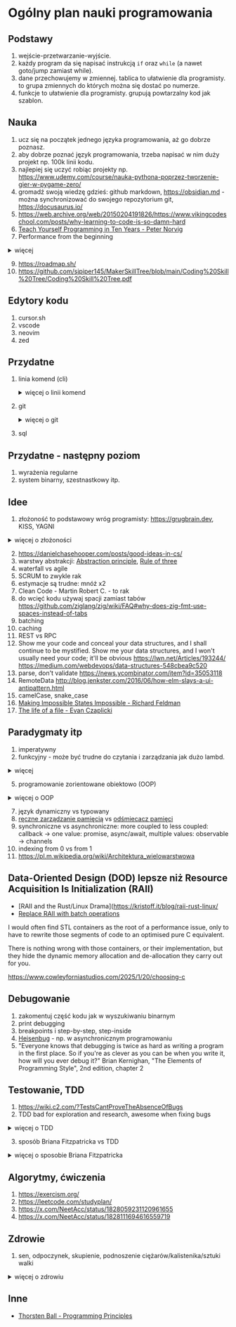 # Ogólny plan nauki programowania

## Podstawy

1. wejście-przetwarzanie-wyjście.
2. każdy program da się napisać instrukcją `if` oraz `while` (a nawet goto/jump zamiast while).
3. dane przechowujemy w zmiennej. tablica to ułatwienie dla programisty. to grupa zmiennych do których można się dostać po numerze.
4. funkcje to ułatwienie dla programisty. grupują powtarzalny kod jak szablon.

## Nauka

1. ucz się na początek jednego języka programowania, aż go dobrze poznasz.
2. aby dobrze poznać język programowania, trzeba napisać w nim duży projekt np. 100k linii kodu.
3. najlepiej się uczyć robiąc projekty np. <https://www.udemy.com/course/nauka-pythona-poprzez-tworzenie-gier-w-pygame-zero/>
4. gromadź swoją wiedzę gdzieś: github markdown, <https://obsidian.md> - można synchronizować do swojego repozytorium git, <https://docusaurus.io/>
5. <https://web.archive.org/web/20150204191826/https://www.vikingcodeschool.com/posts/why-learning-to-code-is-so-damn-hard>
6. [Teach Yourself Programming in Ten Years - Peter Norvig](https://norvig.com/21-days.html)
7. Performance from the beginning

 <details><summary>więcej</summary>
  
contradictory to <https://wiki.c2.com/?MakeItWorkMakeItRightMakeItFast>

Ryan Fleury:

“Make it work, then make it fast” as a guiding principle has done an enormous amount of damage to software. It’s slightly easier to accept if the software in question actually works despite being slow. In practice, it’s used to justify mediocrity, and a lack of understanding and responsibility, and thus the software ends up barely working, or not working at all, *and* wasting a ton of user time.

It’s always a constraint solving problem. You place all screws first, then tighten them all. Performance is one such screw. If you never expose your solution to that constraint, your solution will never be performant. I refuse to accept the idea that you should always place that screw last.

<https://x.com/ryanjfleury/status/1904295630761251119>

- <https://www.rfleury.com/p/programmers-are-users-bad-performance>
- <https://www.computerenhance.com/p/performance-excuses-debunked>
    </details>

9. <https://roadmap.sh/>
10. <https://github.com/sjpiper145/MakerSkillTree/blob/main/Coding%20Skill%20Tree/Coding%20Skill%20Tree.pdf>

## Edytory kodu

1. cursor.sh
2. vscode
3. neovim
4. zed

## Przydatne

1. linia komend (cli)
    <details><summary>więcej o linii komend</summary>
    bash, env variables, ls, grep (ripgrep), find (sharkdp/fd), xargs i inne z coreutils
    </details>
2. git
    <details><summary>więcej o git</summary>
    - http://eagain.net/articles/git-for-computer-scientists/
    - https://web.archive.org/web/20230207122614/https://blog.jayway.com/2013/03/03/git-is-a-purely-functional-data-structure/
    - https://git-scm.com/book/en/v2/Git-Internals-Git-Objects
    </details>

3. sql

## Przydatne - następny poziom

1. wyrażenia regularne
2. system binarny, szestnastkowy itp.

## Idee

1. złożoność to podstawowy wróg programisty: <https://grugbrain.dev>, KISS, YAGNI

<details><summary>więcej o złożoności</summary>

There is a difference between the inherent complexity of the problem you're trying to solve, and the artificial complexity you created by the way you wrote the code.
<https://x.com/DanielcHooper/status/1784983115196207425>

Fools ignore complexity. Pragmatists suffer it. Some can avoid it. Geniuses remove it. <http://www.cs.yale.edu/homes/perlis-alan/quotes.html>

- <https://news.ycombinator.com/item?id=40509572>
- <https://x.com/ohmypy/status/1801218479695053135>
- <https://news.ycombinator.com/item?id=40266464>
- <https://x.com/juliusvolz/status/1769702037913030885>
- <https://blog.codinghorror.com/the-best-code-is-no-code-at-all/>

</details>

2. <https://danielchasehooper.com/posts/good-ideas-in-cs/>
3. warstwy abstrakcji: [Abstraction principle](https://en.wikipedia.org/wiki/Abstraction_principle_(computer_programming)), [Rule of three](https://en.wikipedia.org/wiki/Rule_of_three_(computer_programming))
4. waterfall vs agile
5. SCRUM to zwykle rak
6. estymacje są trudne: mnóż x2
7. Clean Code - Martin Robert C. - to rak
8. do wcięć kodu używaj spacji zamiast tabów <https://github.com/ziglang/zig/wiki/FAQ#why-does-zig-fmt-use-spaces-instead-of-tabs>
9. batching
10. caching
11. REST vs RPC
12. Show me your code and conceal your data structures, and I shall continue to be mystified. Show me your data structures, and I won't usually need your code; it'll be obvious <https://lwn.net/Articles/193244/> <https://medium.com/webdevops/data-structures-548cbea9c520>
13. parse, don't validate <https://news.ycombinator.com/item?id=35053118>
14. RemoteData <http://blog.jenkster.com/2016/06/how-elm-slays-a-ui-antipattern.html>
15. camelCase, snake_case
16. [Making Impossible States Impossible - Richard Feldman](https://youtube.com/watch?v=IcgmSRJHu_8)
17. [The life of a file - Evan Czaplicki](https://youtube.com/watch?v=IcgmSRJHu_8)

## Paradygmaty itp

1. imperatywny
2. funkcyjny - może być trudne do czytania i zarządzania jak dużo lambd.

<details><summary>więcej</summary>

Andrew Kelley o programowaniu funkcyjnym

Finally, I personally despise the functional programming style that uses lambdas everywhere. I find it very difficult to read and maintain code that makes heavy use of inversion of control flow. By not accepting this proposal, Zig will continue to encourage programmers to stick to an imperative programming style, using for loops and iterators. <https://github.com/ziglang/zig/issues/1717#issuecomment-1627790251>

Casey Muratori:

I do not think functional programming is the proper model for programming. I think it can be a useful way to think about subsets of a program, but it is not appropriate for large-scale work.

the practical behavior of modern computing systems is procedural, not functional, and so it does not benefit you to adopt functional constraints for designing a system. But it's fine for parts of the system that fit within those constraints more naturally.

Broadly, I tend to want to program the hardware, so I want something that allows me to easily express what machine code I wanted. I don't want to have to fight the language or compiler to have the CPU do what I intended.

Anything that I have to think about that isn't something the CPU is actually doing is a hindrance and makes me less happy about programming. I know what I want it to do, and I want that to be as efficient as possible to express.

<https://x.com/cmuratori/status/1887199163932439035>
</details>

5. programowanie zorientowane obiektowo (OOP)

<details><summary>więcej o OOP</summary>

[Jonathan Blow on the Problem with Object Oriented](https://www.youtube.com/watch?v=04ksL1hf_p8)

Even if Object Oriented Programming wasn't slow (it is), reading a OOP-heavy code base sucks because the logic is broken into little pieces and spread all over. Makes it hard to understand the system as a whole.

There is a difference between the inherent complexity of the problem you're trying to solve, and the artificial complexity you created by the way you wrote the code.

The *whole point* of OOP is to break up logic and data into lots of little objects and have them all talk to each other. So now you have to understand the logic of the problem you're solving *AND* the structure of all the objects you made.

For comparison: Data Oriented Design results in code that very closely matches the minimum amount of computation required by your problem — it doesn't layer on a bunch of unnecessary indirection.

<https://x.com/DanielcHooper/status/1784983115196207425>

What you get when you follow OOP properly:

- A bunch more code
- A bunch more complexity
- A whole lot less performance

What's the point of this ideology masquerading as an engineering discipline if it just makes your life harder?

<https://x.com/falconerd/status/1788665267708690590>

<https://x.com/SebAaltonen/status/1848251209129275789>
</details>

7. język dynamiczny vs typowany
8. [ręczne zarządzanie pamięcią](https://en.wikipedia.org/wiki/Manual_memory_management) vs [odśmiecacz pamięci](https://en.wikipedia.org/wiki/Garbage_collection_(computer_science))
9. synchroniczne vs asynchroniczne: more coupled to less coupled: callback -> one value: promise, async/await, multiple values: observable -> channels
10. indexing from 0 vs from 1
11. <https://pl.m.wikipedia.org/wiki/Architektura_wielowarstwowa>

## Data-Oriented Design (DOD) lepsze niż Resource Acquisition Is Initialization (RAII)

- [RAII and the Rust/Linux Drama](<https://kristoff.it/blog/raii-rust-linux/>
- [Replace RAII with batch operations](https://lobste.rs/s/i6khvj/introduction_zig#c_talzv2)

 I would often find STL containers as the root of a performance issue, only to have to rewrite those segments of code to an optimised pure C equivalent.

There is nothing wrong with those containers, or their implementation, but they hide the dynamic memory allocation and de-allocation they carry out for you.

<https://www.cowleyforniastudios.com/2025/1/20/choosing-c>

## Debugowanie

1. zakomentuj część kodu jak w wyszukiwaniu binarnym
2. print debugging
3. breakpoints i step-by-step, step-inside
4. [Heisenbug](https://pl.wikipedia.org/wiki/Heisenbug) - np. w asynchronicznym programowaniu
5. "Everyone knows that debugging is twice as hard as writing a program in the first place. So if you're as clever as you can be when you write it, how will you ever debug it?" Brian Kernighan, "The Elements of Programming Style", 2nd edition, chapter 2

## Testowanie, TDD

1. <https://wiki.c2.com/?TestsCantProveTheAbsenceOfBugs>
2. TDD bad for exploration and research, awesome when fixing bugs

<details><summary>więcej o TDD</summary>
TDD is awesome when fixing bugs (as opposed to writing features), when writing straight up business logic (especially when there are a lot of edge cases) and when you know exactly how something is going to work.

It's really bad when doing anything that requires exploration and research (which is the example in the article).

<https://news.ycombinator.com/item?id=20976486>

I work for a Danish municipality and we buy quite a lot of development from various software houses. Being the public sector we track and benchmark almost everything, and we actually have a dataset on automated testing that’s been running for two decades.
It’s hard to use the data, because we’re comparing different projects, teams and suppliers but our data shows no advantage in choosing the companies that are very test-focused.
They are often slower, more expensive but have the same amount of incident reports as the companies which tests less or doesn’t do automated test at all.

<https://news.ycombinator.com/item?id=20976397>

I'd take a slightly different take:

- Structure your code so it is mostly leaves.
- Unit test the leaves.
- Integration test the rest if needed.
I like this approach in part because making lots of leaves also adds to the "literate"-ness of the code. With lots of opportunities to name your primitives, the code is much closer to being self documenting.
Depending on the project and its requirements, I also think "lazy" testing has value. Any time you are looking at a block of code, suspicious that it's the source of a bug, write a test for it. If you're in an environment where bugs aren't costly, where attribution goes through few layers of code, and bugs are easily visible when they occur, this can save a lot of time.
My leaves are either pure functions (FP languages) or value objects that init themselves based on other value objects (OOP languages). These value objects have no methods, no computed properties, etc. Just inert data.
No mocks and no “header” interfaces needed.
On top of that I sprinkle a bunch of UI tests to verify it’s all properly wired up.

<https://news.ycombinator.com/item?id=15565875>

I'm grateful for what TDD did to open my eyes to automated regression testing, but I've long since moved on from the design dogma.
Test-first units leads to an overly complex web of intermediary objects and indirection in order to avoid doing anything that's "slow". Like hitting the database. Or file IO. Or going through the browser to test the whole system. It's given birth to some truly horrendous monstrosities of architecture. A dense jungle of service objects, command patterns, and worse.

<https://dhh.dk/2014/tdd-is-dead-long-live-testing.html>
</details>

3. sposób Briana Fitzpatricka vs TDD

<details><summary>więcej o sposobie Briana Fitzpatricka</summary>

Seibel: Jak projektujesz sworogramowanie?

Fitzpatrick: Zaczynam od interfejsów łączących poszczególne elementy. Identyfikuję typowe metody, typowe wywołania RPC lub typowe zapytania. Jeśli chodzi o składowanie danych, staram się określić najbardziej typowe zapytania. Oceniam, których indeksów będziemy potrzebować. Zastanawiam się nad strukturą danych przechowywanych na dysku. Później piszę uproszczone wersje poszczególnych elementów systemu i zaczynam je stopniowo rozwijać.

Seibel: Wykorzystujesz te próbki w roli testów (w myśl zasady: najpierw testy), aby w przyszłości testować rozwijane rozwiązania?

Fitzpatrick: Robię tak coraz częściej. Zawsze projektowałem oprogramowanie w ten sposób, nawet wtedy, gdy nie przywiązywałem wagi do testów. Zaczynałem od projektowania interfejsów i sposobu składowania danych, by następnie przystąpić do właściwej implementacji.

Seibel: Jaką formę przybiera taki projekt? Pseudokodu? Właściwego kodu? Bazgrołów na tablicy?

Fitzpatrick: Najczęściej po prostu otwieram edytor i sporządzam notatki dotyczące projektowanego schematu wraz z elementami pseudokodu. Kiedy projekt w tej formie osiąga stan, który mnie satysfakcjonuje, przygotowuję prawdziwy schemat oraz kopiuję i wklejam gotowe elementy kodu, aby mieć pewność, że przynajmniej wyrażenia create table działają jak należy. Kiedy już wszystko na tym etapie wydaje mi się dopięte na ostatni guzik, przystępuję do implementacji tak zapisanych koncepcji. Zawsze zaczynam od pliku spec.txt.

Seibel: Czy już po napisaniu kiedykolwiek odkryłeś, że musisz zrewidować swój oryginalny plan?

Fitzpatrick: Czasami. Zawsze jednak zaczynałem pracę od najtrudniejszych elementów lub od koncepcji, których nie byłem pewien — te elementy implementowałem w pierwszej kolejności. Staram się nie odkładać na ostatnią chwilę tego, co najtrudniejsze lub najbardziej zaskakujące; lubię zaczynać od najtrudniejszych aspektów. We wszystkich projektach, których nigdy nie skończyłem — moi znajomi zarzucają mi, że była ich cała masa — faktycznym powodem niepowodzeń było właśnie rozpoczynanie prac od najtrudniejszych elementów, odkrywanie, że muszę się czegoś nauczyć, i ostateczna rezygnacja z realizacji najbardziej nudnych aspektów.

<https://lubimyczytac.pl/ksiazka/101063/sztuka-kodowania-sekrety-wielkich-programistow>
</details>

## Algorytmy, ćwiczenia

1. <https://exercism.org/>
2. <https://leetcode.com/studyplan/>
3. <https://x.com/NeetAcc/status/1828059231120961655>
4. <https://x.com/NeetAcc/status/1828111694616559719>

## Zdrowie

1. sen, odpoczynek, skupienie, podnoszenie ciężarów/kalistenika/sztuki walki

<details><summary>więcej o zdrowiu</summary>

One of my most controversial software opinions is that your sleep quality and stress level matter far, far more than the languages you use or the practices you follow. Nothing else comes close: not type systems, not TDD, not formal methods, not ANYTHING.

<https://twitter.com/hillelogram/status/1119709859979714560>

By reanalyzing the data, she and her colleagues made two key findings. First, they found that the volunteers’ performance improved primarily during the short rests, and not during typing. The improvements made during the rest periods added up to the overall gains the volunteers made that day. Moreover, these gains were much greater than the ones seen after the volunteers returned the next day to try again, suggesting that the early breaks played as critical a role in learning as the practicing itself.
Second, by looking at the brain waves, Dr. Bönstrup found activity patterns that suggested the volunteers’ brains were consolidating, or solidifying, memories during the rest periods. Specifically, they found that the changes in the size of brain waves, called beta rhythms, correlated with the improvements the volunteers made during the rests.
Further analysis suggested that the changes in beta oscillations primarily happened in the right hemispheres of the volunteers’ brains and along neural networks connecting the frontal and parietal lobes that are known to help control the planning of movements. These changes only happened during the breaks and were the only brain wave patterns that correlated with performance.
“Our results suggest that it may be important to optimize the timing and configuration of rest intervals when implementing rehabilitative treatments in stroke patients or when learning to play the piano in normal volunteers,” said Dr. Cohen. “Whether these results apply to other forms of learning and memory formation remains an open question.”
Dr. Cohen’s team plans to explore, in greater detail, the role of these early resting periods in learning and memory.
<https://www.ninds.nih.gov/.../Want-learn-new-skill-Take>...

via <https://news.ycombinator.com/item?id=19661949>

Remote work taught me that working in batches can really drive up my efficiency. 2.5 hours at the start of the day, a half hour break, then another period of work about the same length, and then finally one more. I find this breaks up things and allows the 'down time' to settle in my head so I can come back and prep to get "in the zone" for another two hour purely focused work period. All that ties in wonderfully to his routine keeping, which is a great template to work with.
It helps to shut off all notifications on your phone or computer as well, including email.

<https://news.ycombinator.com/item?id=19953854>
</details>

## Inne

- [Thorsten Ball - Programming Principles](https://x.com/thorstenball/status/1904602053634383901)
